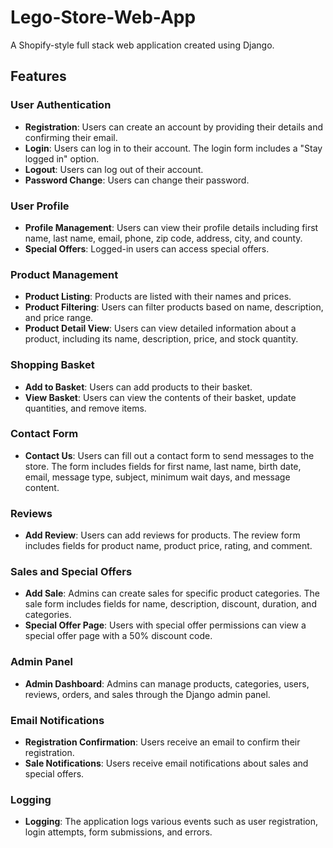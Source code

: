 # Lego-Store-Web-App

A Shopify-style full stack web application created using Django.

## Features

### User Authentication
- **Registration**: Users can create an account by providing their details and confirming their email.
- **Login**: Users can log in to their account. The login form includes a "Stay logged in" option.
- **Logout**: Users can log out of their account.
- **Password Change**: Users can change their password.

### User Profile
- **Profile Management**: Users can view their profile details including first name, last name, email, phone, zip code, address, city, and county.
- **Special Offers**: Logged-in users can access special offers.

### Product Management
- **Product Listing**: Products are listed with their names and prices.
- **Product Filtering**: Users can filter products based on name, description, and price range.
- **Product Detail View**: Users can view detailed information about a product, including its name, description, price, and stock quantity.

### Shopping Basket
- **Add to Basket**: Users can add products to their basket.
- **View Basket**: Users can view the contents of their basket, update quantities, and remove items.

### Contact Form
- **Contact Us**: Users can fill out a contact form to send messages to the store. The form includes fields for first name, last name, birth date, email, message type, subject, minimum wait days, and message content.

### Reviews
- **Add Review**: Users can add reviews for products. The review form includes fields for product name, product price, rating, and comment.

### Sales and Special Offers
- **Add Sale**: Admins can create sales for specific product categories. The sale form includes fields for name, description, discount, duration, and categories.
- **Special Offer Page**: Users with special offer permissions can view a special offer page with a 50% discount code.

### Admin Panel
- **Admin Dashboard**: Admins can manage products, categories, users, reviews, orders, and sales through the Django admin panel.

### Email Notifications
- **Registration Confirmation**: Users receive an email to confirm their registration.
- **Sale Notifications**: Users receive email notifications about sales and special offers.

### Logging
- **Logging**: The application logs various events such as user registration, login attempts, form submissions, and errors.

